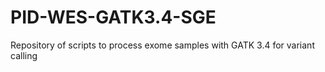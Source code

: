 # PID-WES-GATK3.4-SGE
Repository of scripts to process exome samples with GATK 3.4 for variant calling
